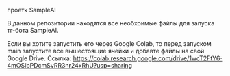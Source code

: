 проетк SampleAI 

В данном репозитории находятся все
необхоимые файлы для запуска тг-бота SampleAI.

Если вы хотите запустить его через Google Colab, 
то перед запуском main запустите все 
вышестоящие ячейки и добавте файлы на свой Google Drive.
Ссылка: https://colab.research.google.com/drive/1wcT2FtY6-4mOSlbPDcmSvRR3nr24xRhU?usp=sharing
